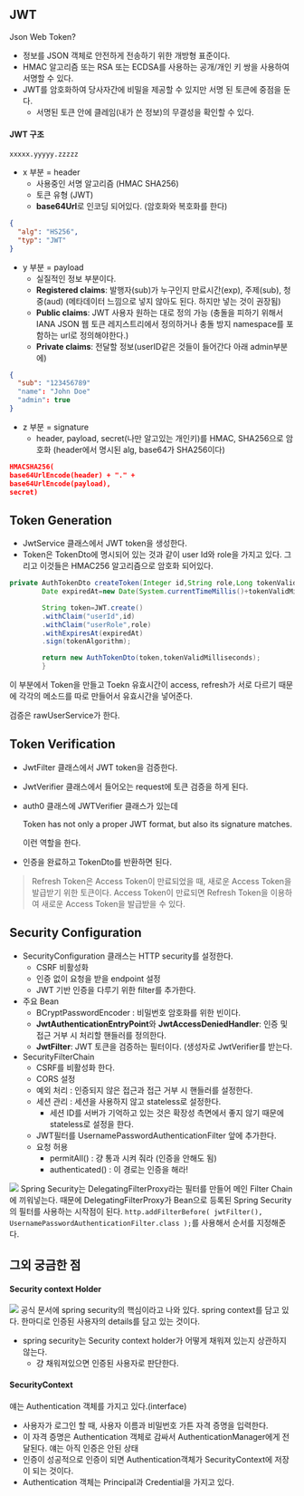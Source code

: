## JWT

Json Web Token?

- 정보를 JSON 객체로 안전하게 전송하기 위한 개방형 표준이다.
- HMAC 알고리즘 또는 RSA 또는 ECDSA를 사용하는 공개/개인 키 쌍을 사용하여 서명할 수 있다.
- JWT를 암호화하여 당사자간에 비밀을 제공할 수 있지만 서명 된 토큰에 중점을 둔다.
    - 서명된 토큰 안에 클레임(내가 쓴 정보)의 무결성을 확인할 수 있다.

#### JWT 구조

`xxxxx.yyyyy.zzzzz`

- x 부분 = header
    - 사용중인 서명 알고리즘 (HMAC SHA256)
    - 토큰 유형 (JWT)
    - **base64Url**로 인코딩 되어있다. (암호화와 복호화를 한다)

```json
{
  "alg": "HS256",
  "typ": "JWT"
}
```

- y 부분 = payload
    - 실질적인 정보 부분이다.
    - **Registered claims**: 발행자(sub)가 누구인지 만료시간(exp), 주제(sub), 청중(aud) (메타데이터 느낌으로 넣지 않아도 된다. 하지만 넣는 것이 권장됨)
    - **Public claims**: JWT 사용자 원하는 대로 정의 가능 (충돌을 피하기 위해서 IANA JSON 웹 토큰 레지스트리에서 정의하거나 충돌 방지 namespace를 포함하는 url로
      정의해야한다.)
    - **Private claims**: 전달할 정보(userID같은 것들이 들어간다 아래 admin부분에)

```json
{
  "sub": "123456789"
  "name": "John Doe"
  "admin": true
}
```

- z 부분 = signature
    - header, payload, secret(나만 알고있는 개인키)를 HMAC, SHA256으로 암호화 (header에서 명시된 alg, base64가 SHA256이다)

```json
HMACSHA256(
base64UrlEncode(header) + "." +
base64UrlEncode(payload),
secret)
```

## Token Generation

- JwtService 클래스에서 JWT token을 생성한다.
- Token은 TokenDto에 명시되어 있는 것과 같이 user Id와 role을 가지고 있다. 그리고 이것들은 HMAC256 알고리즘으로 암호화 되어있다.

```java
private AuthTokenDto createToken(Integer id,String role,Long tokenValidMilliseconds){
        Date expiredAt=new Date(System.currentTimeMillis()+tokenValidMilliseconds);

        String token=JWT.create()
        .withClaim("userId",id)
        .withClaim("userRole",role)
        .withExpiresAt(expiredAt)
        .sign(tokenAlgorithm);

        return new AuthTokenDto(token,tokenValidMilliseconds);
        }
```

이 부분에서 Token을 만들고 Toekn 유효시간이 access, refresh가 서로 다르기 때문에 각각의 메소드를 따로 만들어서 유효시간을 넣어준다.

검증은 rawUserService가 한다.

## Token Verification

- JwtFilter 클래스에서 JWT token을 검증한다.
- JwtVerifier 클래스에서 들어오는 request에 토큰 검증을 하게 된다.
- auth0 클래스에 JWTVerifier 클래스가 있는데

  Token has not only a proper JWT format, but also its signature matches.

  이런 역할을 한다.

- 인증을 완료하고 TokenDto를 반환하면 된다.

> Refresh Token은 Access Token이 만료되었을 때, 새로운 Access Token을 발급받기 위한 토큰이다. Access Token이 만료되면 Refresh Token을 이용하여 새로운
> Access Token을 발급받을 수 있다.

## Security Configuration

- SecurityConfiguration 클래스는 HTTP security를 설정한다.
    - CSRF 비활성화
    - 인증 없이 요청을 받을 endpoint 설정
    - JWT 기반 인증을 다루기 위한 filter를 추가한다.
- 주요 Bean
    - BCryptPasswordEncoder : 비밀번호 암호화를 위한 빈이다.
    - **JwtAuthenticationEntryPoint**와 **JwtAccessDeniedHandler**: 인증 및 접근 거부 시 처리할 핸들러를 정의한다.
    - **JwtFilter**: JWT 토큰을 검증하는 필터이다. (생성자로 JwtVerifier를 받는다.
- SecurityFilterChain
    - CSRF를 비활성화 한다.
    - CORS 설정
    - 예외 처리 :  인증되지 않은 접근과 접근 거부 시 핸들러를 설정한다.
    - 세션 관리 : 세션을 사용하지 않고 stateless로 설정한다.
        - 세션 ID를 서버가 기억하고 있는 것은 확장성 측면에서 좋지 않기 때문에 stateless로 설정을 한다.
    - JWT필터를 UsernamePasswordAuthenticationFilter 앞에 추가한다.
    - 요청 허용
        - permitAll() : 걍 통과 시켜 줘라 (인증을 안해도 됨)
        - authenticated() : 이 경로는 인증을 해라!

![](https://velog.velcdn.com/images/peachkyu/post/3dbc9959-2fbb-46f8-a929-38505b762c08/image.png)
Spring Security는 DelegatingFilterProxy라는 필터를 만들어 메인 Filter Chain에 끼워넣는다. 때문에 DelegatingFilterProxy가 Bean으로 등록된 Spring
Security의 필터를 사용하는 시작점이 된다.
`http.addFilterBefore(
jwtFilter(),
UsernamePasswordAuthenticationFilter.class
);`를 사용해서 순서를 지정해준다.

## 그외 궁금한 점

#### Security context Holder

![](https://docs.spring.io/spring-security/reference/_images/servlet/authentication/architecture/securitycontextholder.png)
공식 문서에 spring security의 핵심이라고 나와 있다. spring context를 담고 있다.
한마디로 인증된 사용자의 details를 담고 있는 것이다.

- spring security는 Security context holder가 어떻게 채워져 있는지 상관하지 않는다.
    - 걍 채워져있으면 인증된 사용자로 판단한다.

#### SecurityContext

얘는 Authentication 객체를 가지고 있다.(interface)

- 사용자가 로그인 할 때, 사용자 이름과 비밀번호 가튼 자격 증명을 입력한다.
- 이 자격 증명은 Authentication 객체로 감싸서 AuthenticationManager에게 전달된다. 얘는 아직 인증은 안된 상태
- 인증이 성공적으로 인증이 되면 Authentication객체가 SecurityContext에 저장이 되는 것이다.
- Authentication 객체는 Principal과 Credential을 가지고 있다.